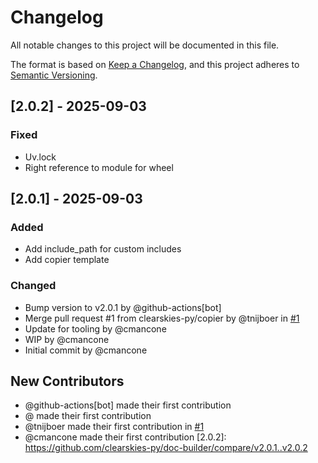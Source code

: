 # Changelog

All notable changes to this project will be documented in this file.

The format is based on [Keep a Changelog](https://keepachangelog.com/en/1.0.0/),
and this project adheres to [Semantic Versioning](https://semver.org/spec/v2.0.0.html).

## [2.0.2] - 2025-09-03

### Fixed
- Uv.lock
- Right reference to module for wheel

## [2.0.1] - 2025-09-03

### Added
- Add include_path for custom includes
- Add copier template

### Changed
- Bump version to v2.0.1 by @github-actions[bot]
- Merge pull request #1 from clearskies-py/copier by @tnijboer in [#1](https://github.com/clearskies-py/doc-builder/pull/1)
- Update for tooling by @cmancone
- WIP by @cmancone
- Initial commit by @cmancone

## New Contributors
* @github-actions[bot] made their first contribution
* @ made their first contribution
* @tnijboer made their first contribution in [#1](https://github.com/clearskies-py/doc-builder/pull/1)
* @cmancone made their first contribution
[2.0.2]: https://github.com/clearskies-py/doc-builder/compare/v2.0.1..v2.0.2

<!-- generated by git-cliff -->
